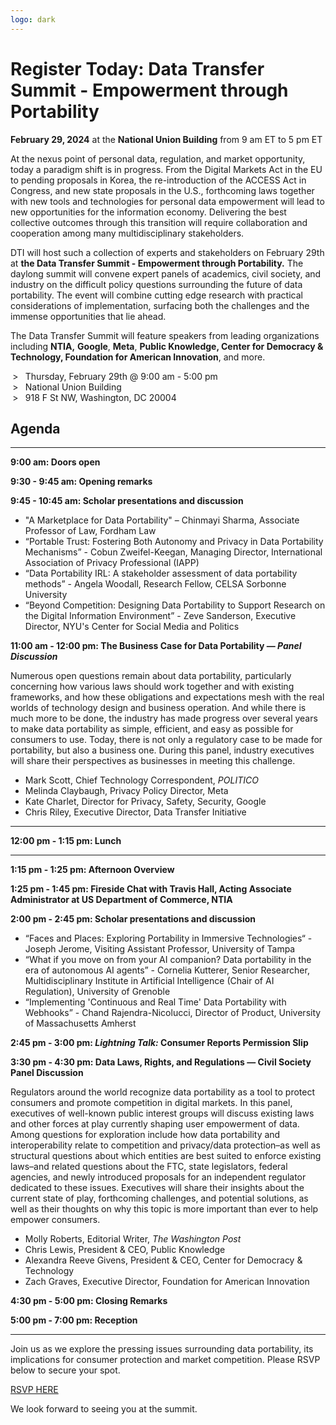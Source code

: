 ```yaml
---
logo: dark
---
```


# Register Today: Data Transfer Summit - Empowerment through Portability 

**February 29, 2024** at the **National Union Building** from 9 am ET to 5 pm ET

At the nexus point of personal data, regulation, and market opportunity, today a paradigm shift is in progress. From the Digital Markets Act in the EU to pending proposals in Korea, the re-introduction of the ACCESS Act in Congress, and new state proposals in the U.S., forthcoming laws together with new tools and technologies for personal data empowerment will lead to new opportunities for the information economy. Delivering the best collective outcomes through this transition will require collaboration and cooperation among many multidisciplinary stakeholders.

DTI will host such a collection of experts and stakeholders on February 29th at **the Data Transfer Summit - Empowerment through Portability.** The daylong summit  will convene expert panels of academics, civil society, and industry on the difficult policy questions surrounding the future of data portability. The event will combine cutting edge research with practical considerations of implementation, surfacing both the challenges and the immense opportunities that lie ahead.

The Data Transfer Summit will feature speakers from leading organizations including **NTIA,** **Google**, **Meta**, **Public Knowledge, Center for Democracy & Technology, Foundation for American Innovation**, and more.

<ul style='list-style-type:">   ";'>
<li>Thursday, February 29th @ 9:00 am - 5:00 pm</li>
<li>National Union Building</li>
<li>918 F St NW, Washington, DC 20004</li>
</ul>

## Agenda
<hr/>


<p><strong class="list-heading">9:00 am: Doors open</strong></p>

<p><strong class="list-heading">9:30 - 9:45 am: Opening remarks</strong></p>

<p><strong class="list-heading">9:45 - 10:45 am: Scholar presentations and discussion</strong></p>

* "A Marketplace for Data Portability" – Chinmayi Sharma, Associate Professor of Law, Fordham Law
* “Portable Trust: Fostering Both Autonomy and Privacy in Data Portability Mechanisms” - Cobun Zweifel-Keegan, Managing Director, International Association of Privacy Professional (IAPP)
* “Data Portability IRL: A stakeholder assessment of data portability methods” -  Angela Woodall, Research Fellow, CELSA Sorbonne University
* “Beyond Competition: Designing Data Portability to Support Research on the Digital Information Environment” - Zeve Sanderson, Executive Director, NYU's Center for Social Media and Politics

<p><strong class="list-heading">11:00 am - 12:00 pm: <b>The Business Case for Data Portability</b> &mdash; <i>Panel Discussion</i></strong>

Numerous open questions remain about data portability, particularly concerning how various laws should work together and with existing frameworks, and how these obligations and expectations mesh with the real worlds of technology design and business operation. And while there is much more to be done, the industry has made progress over several years to make data portability as simple, efficient, and easy as possible for consumers to use. Today, there is not only a regulatory case to be made for portability, but also a business one. During this panel, industry executives will share their perspectives as businesses in meeting this challenge. </p>

* Mark Scott, Chief Technology Correspondent, _POLITICO_
* Melinda Claybaugh, Privacy Policy Director, Meta
* Kate Charlet, Director for Privacy, Safety, Security, Google 
* Chris Riley, Executive Director, Data Transfer Initiative

<hr/>

<p><strong class="list-heading">12:00 pm - 1:15 pm: Lunch</strong></p>
<hr/>

<p><strong class="list-heading">1:15 pm - 1:25 pm: Afternoon Overview</strong></p>

<p><strong class="list-heading">1:25 pm - 1:45 pm: Fireside Chat with <b>Travis Hall</b>, Acting Associate Administrator at US Department of Commerce, NTIA</strong></p>

<p><strong class="list-heading">2:00 pm - 2:45 pm: Scholar presentations and discussion</strong></p>

* “Faces and Places: Exploring Portability in Immersive Technologies“ - Joseph Jerome, Visiting Assistant Professor, University of Tampa
* “What if you move on from your AI companion? Data portability in the era of autonomous AI agents” - Cornelia Kutterer, Senior Researcher, Multidisciplinary Institute in Artificial Intelligence (Chair of AI Regulation), University of Grenoble
* “Implementing 'Continuous and Real Time' Data Portability with Webhooks” - Chand Rajendra-Nicolucci, Director of Product, University of Massachusetts Amherst

<p><strong class="list-heading">2:45 pm - 3:00 pm: <i>Lightning Talk:</i> <b>Consumer Reports Permission Slip</b></strong></p>

<p><strong class="list-heading">3:30 pm - 4:30 pm: <b>Data Laws, Rights, and Regulations</b> &mdash; Civil Society Panel Discussion</strong>

Regulators around the world recognize data portability as a tool to protect consumers and promote competition in digital markets. In this panel, executives of well-known public interest groups will discuss existing laws and other forces at play currently shaping user empowerment of data. Among questions for exploration include how data portability and interoperability relate to competition and privacy/data protection–as well as structural questions about which entities are best suited to enforce existing laws–and related questions about the FTC, state legislators, federal agencies, and newly introduced proposals for an independent regulator dedicated to these issues. Executives will share their insights about the current state of play, forthcoming challenges, and potential solutions, as well as their thoughts on why this topic is more important than ever to help empower consumers. </p>

* Molly Roberts, Editorial Writer, _The Washington Post_
* Chris Lewis, President & CEO, Public Knowledge
* Alexandra Reeve Givens, President & CEO, Center for Democracy & Technology 
* Zach Graves, Executive Director, Foundation for American Innovation 

<p><strong class="list-heading">4:30 pm - 5:00 pm: Closing Remarks</strong></p>

<p><strong class="list-heading">5:00 pm - 7:00 pm: Reception</strong></p>

<hr/>
Join us as we explore the pressing issues surrounding data portability, its implications for consumer protection and market competition. Please RSVP below to secure your spot.

[RSVP HERE](https://dtinit.org/docs/feb29summit.html) 

We look forward to seeing you at the summit.
